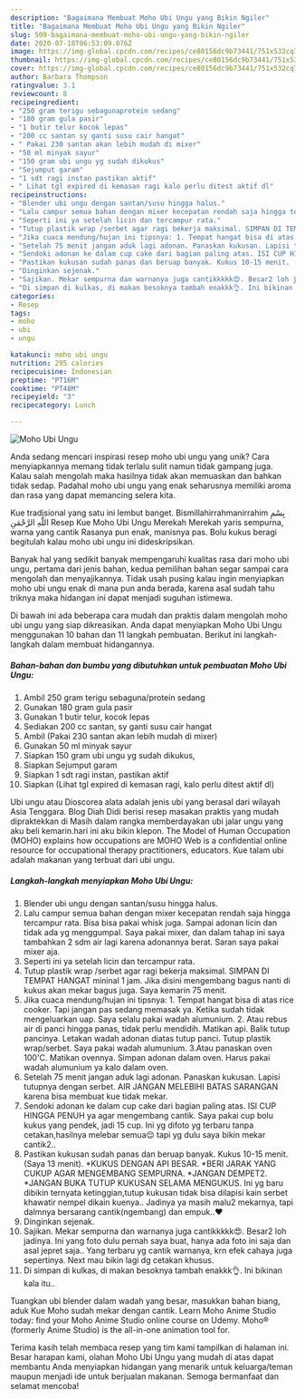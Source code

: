 ```yaml
---
description: "Bagaimana Membuat Moho Ubi Ungu yang Bikin Ngiler"
title: "Bagaimana Membuat Moho Ubi Ungu yang Bikin Ngiler"
slug: 509-bagaimana-membuat-moho-ubi-ungu-yang-bikin-ngiler
date: 2020-07-18T06:53:09.076Z
image: https://img-global.cpcdn.com/recipes/ce80156dc9b73441/751x532cq70/moho-ubi-ungu-foto-resep-utama.jpg
thumbnail: https://img-global.cpcdn.com/recipes/ce80156dc9b73441/751x532cq70/moho-ubi-ungu-foto-resep-utama.jpg
cover: https://img-global.cpcdn.com/recipes/ce80156dc9b73441/751x532cq70/moho-ubi-ungu-foto-resep-utama.jpg
author: Barbara Thompson
ratingvalue: 3.1
reviewcount: 8
recipeingredient:
- "250 gram terigu sebagunaprotein sedang"
- "180 gram gula pasir"
- "1 butir telur kocok lepas"
- "200 cc santan sy ganti susu cair hangat"
- " Pakai 230 santan akan lebih mudah di mixer"
- "50 ml minyak sayur"
- "150 gram ubi ungu yg sudah dikukus"
- "Sejumput garam"
- "1 sdt ragi instan pastikan aktif"
- " Lihat tgl expired di kemasan ragi kalo perlu ditest aktif dl"
recipeinstructions:
- "Blender ubi ungu dengan santan/susu hingga halus."
- "Lalu campur semua bahan dengan mixer kecepatan rendah saja hingga tercampur rata. Bisa bisa pakai whisk juga. Sampai adonan licin dan tidak ada yg menggumpal. Saya pakai mixer, dan dalam tahap ini saya tambahkan 2 sdm air lagi karena adonannya berat. Saran saya pakai mixer aja."
- "Seperti ini ya setelah licin dan tercampur rata."
- "Tutup plastik wrap /serbet agar ragi bekerja maksimal. SIMPAN DI TEMPAT HANGAT mininal 1 jam. Jika disini mengembang bagus nanti di kukus akan mekar bagus juga. Saya kemarin 75 menit."
- "Jika cuaca mendung/hujan ini tipsnya: 1. Tempat hangat bisa di atas rice cooker. Tapi jangan pas sedang memasak ya. Ketika sudah tidak mengeluarkan uap. Saya selalu pakai wadah alumunium. 2. Atau rebus air di panci hingga panas, tidak perlu mendidih. Matikan api. Balik tutup pancinya. Letakan wadah adonan diatas tutup panci. Tutup plastik wrap/serbet. Saya pakai wadah alumunium. 3.Atau panaskan oven 100&#39;C. Matikan ovennya. Simpan adonan dalam oven. Harus pakai wadah alumunium ya kalo dalam oven."
- "Setelah 75 menit jangan aduk lagi adonan. Panaskan kukusan. Lapisi tutupnya dengan serbet. AIR JANGAN MELEBIHI BATAS SARANGAN karena bisa membuat kue tidak mekar."
- "Sendoki adonan ke dalam cup cake dari bagian paling atas. ISI CUP HINGGA PENUH ya agar mengembang cantik. Saya pakai cup bolu kukus yang pendek, jadi 15 cup. Ini yg difoto yg terbaru tanpa cetakan,hasilnya melebar semua😌 tapi yg dulu saya bikin mekar cantik2.."
- "Pastikan kukusan sudah panas dan beruap banyak. Kukus 10-15 menit. (Saya 13 menit). *KUKUS DENGAN API BESAR. *BERI JARAK YANG CUKUP AGAR MENGEMBANG SEMPURNA. *JANGAN DEMPET2. *JANGAN BUKA TUTUP KUKUSAN SELAMA MENGUKUS. Ini yg baru dibikin ternyata ketinggian,tutup kukusan tidak bisa dilapisi kain serbet khawatir nempel dikain kuenya.. Jadinya ya masih malu2 mekarnya, tapi dalmnya bersarang cantik(ngembang) dan empuk..❤"
- "Dinginkan sejenak."
- "Sajikan. Mekar sempurna dan warnanya juga cantikkkkk😍. Besar2 loh jadinya. Ini yang foto dulu pernah saya buat, hanya ada foto ini saja dan asal jepret saja.. Yang terbaru yg cantik warnanya, krn efek cahaya juga sepertinya. Next mau bikin lagi dg cetakan khusus."
- "Di simpan di kulkas, di makan besoknya tambah enakkk👌. Ini bikinan kala itu.."
categories:
- Resep
tags:
- moho
- ubi
- ungu

katakunci: moho ubi ungu 
nutrition: 295 calories
recipecuisine: Indonesian
preptime: "PT16M"
cooktime: "PT48M"
recipeyield: "3"
recipecategory: Lunch

---
```



![Moho Ubi Ungu](https://img-global.cpcdn.com/recipes/ce80156dc9b73441/751x532cq70/moho-ubi-ungu-foto-resep-utama.jpg)

Anda sedang mencari inspirasi resep moho ubi ungu yang unik? Cara menyiapkannya memang tidak terlalu sulit namun tidak gampang juga. Kalau salah mengolah maka hasilnya tidak akan memuaskan dan bahkan tidak sedap. Padahal moho ubi ungu yang enak seharusnya memiliki aroma dan rasa yang dapat memancing selera kita.

Kue tradisional yang satu ini lembut banget. Bismillahirrahmanirrahim بِسْمِ اللَّهِ الرَّحْمَنِ Resep Kue Moho Ubi Ungu Merekah Merekah yaris sempurna, warna yang cantik Rasanya pun enak, manisnya pas. Bolu kukus beragi begitulah kalau moho ubi ungu ini dideskripsikan.

Banyak hal yang sedikit banyak mempengaruhi kualitas rasa dari moho ubi ungu, pertama dari jenis bahan, kedua pemilihan bahan segar sampai cara mengolah dan menyajikannya. Tidak usah pusing kalau ingin menyiapkan moho ubi ungu enak di mana pun anda berada, karena asal sudah tahu triknya maka hidangan ini dapat menjadi suguhan istimewa.


Di bawah ini ada beberapa cara mudah dan praktis dalam mengolah moho ubi ungu yang siap dikreasikan. Anda dapat menyiapkan Moho Ubi Ungu menggunakan 10 bahan dan 11 langkah pembuatan. Berikut ini langkah-langkah dalam membuat hidangannya.

<!--inarticleads1-->

##### Bahan-bahan dan bumbu yang dibutuhkan untuk pembuatan Moho Ubi Ungu:

1. Ambil 250 gram terigu sebaguna/protein sedang
1. Gunakan 180 gram gula pasir
1. Gunakan 1 butir telur, kocok lepas
1. Sediakan 200 cc santan, sy ganti susu cair hangat
1. Ambil  (Pakai 230 santan akan lebih mudah di mixer)
1. Gunakan 50 ml minyak sayur
1. Siapkan 150 gram ubi ungu yg sudah dikukus,
1. Siapkan Sejumput garam
1. Siapkan 1 sdt ragi instan, pastikan aktif
1. Siapkan  (Lihat tgl expired di kemasan ragi, kalo perlu ditest aktif dl)


Ubi ungu atau Dioscorea alata adalah jenis ubi yang berasal dari wilayah Asia Tenggara. Blog Diah Didi berisi resep masakan praktis yang mudah dipraktekkan di Masih dalam rangka memberdayakan ubi jalar ungu yang aku beli kemarin.hari ini aku bikin klepon. The Model of Human Occupation (MOHO) explains how occupations are MOHO Web is a confidential online resource for occupational therapy practitioners, educators. Kue talam ubi adalah makanan yang terbuat dari ubi ungu. 

<!--inarticleads2-->

##### Langkah-langkah menyiapkan Moho Ubi Ungu:

1. Blender ubi ungu dengan santan/susu hingga halus.
1. Lalu campur semua bahan dengan mixer kecepatan rendah saja hingga tercampur rata. Bisa bisa pakai whisk juga. Sampai adonan licin dan tidak ada yg menggumpal. Saya pakai mixer, dan dalam tahap ini saya tambahkan 2 sdm air lagi karena adonannya berat. Saran saya pakai mixer aja.
1. Seperti ini ya setelah licin dan tercampur rata.
1. Tutup plastik wrap /serbet agar ragi bekerja maksimal. SIMPAN DI TEMPAT HANGAT mininal 1 jam. Jika disini mengembang bagus nanti di kukus akan mekar bagus juga. Saya kemarin 75 menit.
1. Jika cuaca mendung/hujan ini tipsnya: 1. Tempat hangat bisa di atas rice cooker. Tapi jangan pas sedang memasak ya. Ketika sudah tidak mengeluarkan uap. Saya selalu pakai wadah alumunium. 2. Atau rebus air di panci hingga panas, tidak perlu mendidih. Matikan api. Balik tutup pancinya. Letakan wadah adonan diatas tutup panci. Tutup plastik wrap/serbet. Saya pakai wadah alumunium. 3.Atau panaskan oven 100&#39;C. Matikan ovennya. Simpan adonan dalam oven. Harus pakai wadah alumunium ya kalo dalam oven.
1. Setelah 75 menit jangan aduk lagi adonan. Panaskan kukusan. Lapisi tutupnya dengan serbet. AIR JANGAN MELEBIHI BATAS SARANGAN karena bisa membuat kue tidak mekar.
1. Sendoki adonan ke dalam cup cake dari bagian paling atas. ISI CUP HINGGA PENUH ya agar mengembang cantik. Saya pakai cup bolu kukus yang pendek, jadi 15 cup. Ini yg difoto yg terbaru tanpa cetakan,hasilnya melebar semua😌 tapi yg dulu saya bikin mekar cantik2..
1. Pastikan kukusan sudah panas dan beruap banyak. Kukus 10-15 menit. (Saya 13 menit). *KUKUS DENGAN API BESAR. *BERI JARAK YANG CUKUP AGAR MENGEMBANG SEMPURNA. *JANGAN DEMPET2. *JANGAN BUKA TUTUP KUKUSAN SELAMA MENGUKUS. Ini yg baru dibikin ternyata ketinggian,tutup kukusan tidak bisa dilapisi kain serbet khawatir nempel dikain kuenya.. Jadinya ya masih malu2 mekarnya, tapi dalmnya bersarang cantik(ngembang) dan empuk..❤
1. Dinginkan sejenak.
1. Sajikan. Mekar sempurna dan warnanya juga cantikkkkk😍. Besar2 loh jadinya. Ini yang foto dulu pernah saya buat, hanya ada foto ini saja dan asal jepret saja.. Yang terbaru yg cantik warnanya, krn efek cahaya juga sepertinya. Next mau bikin lagi dg cetakan khusus.
1. Di simpan di kulkas, di makan besoknya tambah enakkk👌. Ini bikinan kala itu..


Tuangkan ubi blender dalam wadah yang besar, masukkan bahan biang, aduk Kue Moho sudah mekar dengan cantik. Learn Moho Anime Studio today: find your Moho Anime Studio online course on Udemy. Moho® (formerly Anime Studio) is the all-in-one animation tool for. 

Terima kasih telah membaca resep yang tim kami tampilkan di halaman ini. Besar harapan kami, olahan Moho Ubi Ungu yang mudah di atas dapat membantu Anda menyiapkan hidangan yang menarik untuk keluarga/teman maupun menjadi ide untuk berjualan makanan. Semoga bermanfaat dan selamat mencoba!
